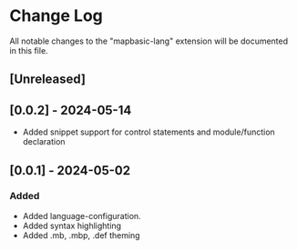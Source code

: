# Change Log

All notable changes to the "mapbasic-lang" extension will be documented in this file.

## [Unreleased]

## [0.0.2] - 2024-05-14

- Added snippet support for control statements and module/function declaration

## [0.0.1] - 2024-05-02

### Added

- Added language-configuration.
- Added syntax highlighting
- Added .mb, .mbp, .def theming